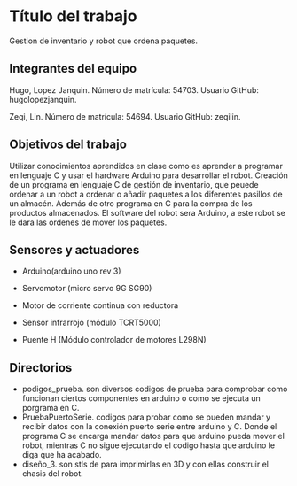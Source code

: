 # Título del trabajo

Gestion de inventario y robot que ordena paquetes.

## Integrantes del equipo

Hugo, Lopez Janquin. Número de matrícula: 54703. Usuario GitHub: hugolopezjanquin.

Zeqi, Lin. Número de matrícula: 54694. Usuario GitHub: zeqilin.

## Objetivos del trabajo

Utilizar conocimientos aprendidos en clase como es aprender a programar en lenguaje C y usar el hardware Arduino para desarrollar el robot.
Creación de un programa en lenguaje C de gestión de inventario, que peuede ordenar a un robot a ordenar o añadir paquetes a los diferentes pasillos de un almacén. Además de otro programa en C para la compra de los productos almacenados. 
El software del robot sera Arduino, a este robot se le dara las ordenes de mover los paquetes.

## Sensores y actuadores
- Arduino(arduino uno rev 3)

- Servomotor (micro servo 9G SG90)

- Motor de corriente continua con reductora

- Sensor infrarrojo (módulo TCRT5000)

- Puente H (Módulo controlador de motores L298N)
## Directorios
- podigos_prueba. son diversos codigos de prueba para comprobar como funcionan ciertos componentes en arduino o como se ejecuta un porgrama en C.
- PruebaPuertoSerie. codigos para probar como se pueden mandar y recibir datos con la conexión puerto serie entre arduino y C. Donde el programa C se encarga mandar datos para que arduino pueda mover el robot, mientras C no sigue ejecutando el codigo hasta que arduino le diga que ha acabado.
- diseño_3. son stls de para imprimirlas en 3D y con ellas construir el chasis del robot.
